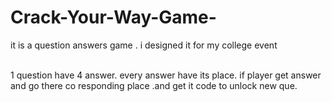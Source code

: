 # Crack-Your-Way-Game-
it is a question answers game . i designed it for my college event

<br>
1  question have 4 answer. every answer have its place. if player get answer and go there co responding place .and get it code to unlock new que.

